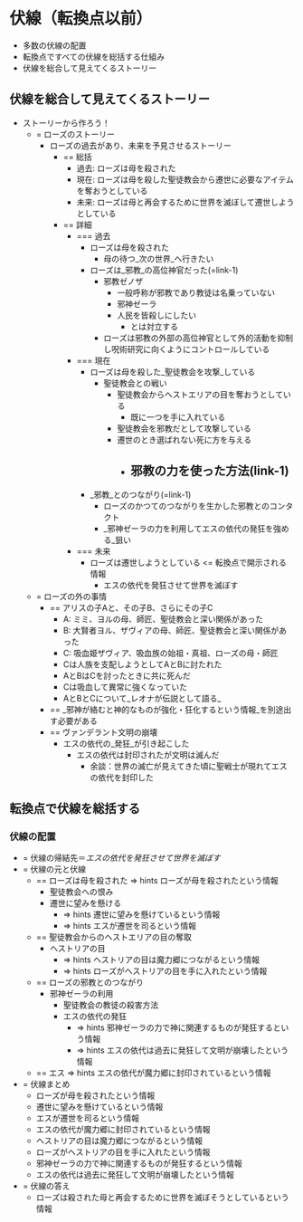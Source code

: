 # 伏線（転換点以前）
- 多数の伏線の配置
- 転換点ですべての伏線を総括する仕組み
- 伏線を総合して見えてくるストーリー

## 伏線を総合して見えてくるストーリー
- ストーリーから作ろう！
  - = ローズのストーリー
    - ローズの過去があり、未来を予見させるストーリー
      - == 総括
        - 過去: ローズは母を殺された
        - 現在: ローズは母を殺した聖徒教会から遷世に必要なアイテムを奪おうとしている
        - 未来: ローズは母と再会するために世界を滅ぼして遷世しようとしている
      - == 詳細
        - === 過去
          - ローズは母を殺された
            - 母の待つ_次の世界_へ行きたい
          - ローズは_邪教_の高位神官だった(=link-1)
            - 邪教ゼノザ
              - 一般呼称が邪教であり教徒は名乗っていない
              - 邪神ゼーラ
              - 人民を皆殺しにしたい
                - とは対立する
            - ローズは邪教の外部の高位神官として外的活動を抑制し呪術研究に向くようにコントロールしている
        - === 現在
          - ローズは母を殺した_聖徒教会を攻撃_している
            - 聖徒教会との戦い
              - 聖徒教会からヘストエリアの目を奪おうとしている
                - 既に一つを手に入れている
              - 聖徒教会を邪教だとして攻撃している
              - 遷世のとき選ばれない死に方を与える
                - 邪教の力を使った方法(link-1)
                  - 
          - _邪教_とのつながり(=link-1)
            - ローズのかつてのつながりを生かした邪教とのコンタクト
            - _邪神ゼーラの力を利用してエスの依代の発狂を強める_狙い
        - === 未来
          - ローズは遷世しようとしている <= 転換点で開示される情報
            - エスの依代を発狂させて世界を滅ぼす
  - = ローズの外の事情
    - == アリスの子Aと、その子B、さらにその子C
      - A: ミミ、ヨルの母、師匠、聖徒教会と深い関係があった
      - B: 大賢者ヨル、ザヴィアの母、師匠、聖徒教会と深い関係があった
      - C: 吸血姫ザヴィア、吸血族の始祖・真祖、ローズの母・師匠
      - Cは人族を支配しようとしてAとBに討たれた
      - AとBはCを討ったときに共に死んだ
      - Cは吸血して異常に強くなっていた
      - AとBとCについて_レオナが伝説として語る_
    - == _邪神が絡むと神的なものが強化・狂化するという情報_を別途出す必要がある
    - == ヴァンデラント文明の崩壊
      - エスの依代の_発狂_が引き起こした
        - エスの依代は封印されたが文明は滅んだ
          - 余談：世界の滅亡が見えてきた頃に聖戦士が現れてエスの依代を封印した


## 転換点で伏線を総括する
### 伏線の配置
- = 伏線の帰結先＝_エスの依代を発狂させて世界を滅ぼす_
- = 伏線の元と伏線
  - == ローズは母を殺された => hints ローズが母を殺されたという情報
    - 聖徒教会への恨み
    - 遷世に望みを懸ける
      - => hints 遷世に望みを懸けているという情報
      - => hints エスが遷世を司るという情報
  - == 聖徒教会からのヘストエリアの目の奪取
    - ヘストリアの目
      - => hints ヘストリアの目は魔力郷につながるという情報
      - => hints ローズがヘストリアの目を手に入れたという情報
  - == ローズの邪教とのつながり
    - 邪神ゼーラの利用
      - 聖徒教会の教徒の殺害方法
      - エスの依代の発狂
        - => hints 邪神ゼーラの力で神に関連するものが発狂するという情報
        - => hints エスの依代は過去に発狂して文明が崩壊したという情報
  - == エス => hints エスの依代が魔力郷に封印されているという情報
- = 伏線まとめ
  - ローズが母を殺されたという情報
  - 遷世に望みを懸けているという情報
  - エスが遷世を司るという情報
  - エスの依代が魔力郷に封印されているという情報
  - ヘストリアの目は魔力郷につながるという情報
  - ローズがヘストリアの目を手に入れたという情報
  - 邪神ゼーラの力で神に関連するものが発狂するという情報
  - エスの依代は過去に発狂して文明が崩壊したという情報
- = 伏線の答え
  - ローズは殺された母と再会するために世界を滅ぼそうとしているという情報
